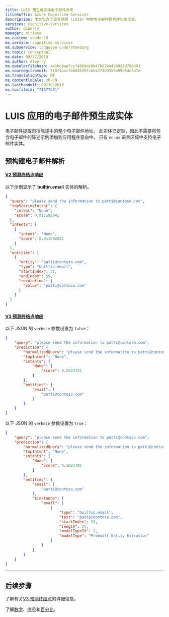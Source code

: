 ```yaml
---
title: LUIS 预生成实体电子邮件参考
titleSuffix: Azure Cognitive Services
description: 本文包含了语言理解 (LUIS) 中的电子邮件预构建实体信息。
services: cognitive-services
author: diberry
manager: nitinme
ms.custom: seodec18
ms.service: cognitive-services
ms.subservice: language-understanding
ms.topic: conceptual
ms.date: 09/27/2019
ms.author: diberry
ms.openlocfilehash: 4a1bc9ae7ccf48b9dc8b47b57ea43b9259786d01
ms.sourcegitcommit: 5f0f1accf4b03629fcb5a371d9355a99d54c5a7e
ms.translationtype: MT
ms.contentlocale: zh-CN
ms.lasthandoff: 09/30/2019
ms.locfileid: "71677681"
---
```

# <a name="email-prebuilt-entity-for-a-luis-app"></a>LUIS 应用的电子邮件预生成实体
电子邮件提取包括陈述中的整个电子邮件地址。 此实体已定型，因此不需要将包含电子邮件的陈述示例添加到应用程序意向中。 只有 `en-us` 语言区域中支持电子邮件实体。 

## <a name="resolution-for-prebuilt-email"></a>预构建电子邮件解析

#### <a name="v2-prediction-endpoint-responsetabv2"></a>[V2 预测终结点响应](#tab/V2)

以下示例显示了 **builtin.email** 实体的解析。

```json
{
  "query": "please send the information to patti@contoso.com",
  "topScoringIntent": {
    "intent": "None",
    "score": 0.811592042
  },
  "intents": [
    {
      "intent": "None",
      "score": 0.811592042
    }
  ],
  "entities": [
    {
      "entity": "patti@contoso.com",
      "type": "builtin.email",
      "startIndex": 31,
      "endIndex": 55,
      "resolution": {
        "value": "patti@contoso.com"
      }
    }
  ]
}
```

#### <a name="v3-prediction-endpoint-responsetabv3"></a>[V3 预测终结点响应](#tab/V3)

以下 JSON 的 `verbose` 参数设置为 `false`：

```json
{
    "query": "please send the information to patti@contoso.com",
    "prediction": {
        "normalizedQuery": "please send the information to patti@contoso.com",
        "topIntent": "None",
        "intents": {
            "None": {
                "score": 0.5023781
            }
        },
        "entities": {
            "email": [
                "patti@contoso.com"
            ]
        }
    }
}
```


以下 JSON 的 `verbose` 参数设置为 `true`：

```json
{
    "query": "please send the information to patti@contoso.com",
    "prediction": {
        "normalizedQuery": "please send the information to patti@contoso.com",
        "topIntent": "None",
        "intents": {
            "None": {
                "score": 0.5023781
            }
        },
        "entities": {
            "email": [
                "patti@contoso.com"
            ],
            "$instance": {
                "email": [
                    {
                        "type": "builtin.email",
                        "text": "patti@contoso.com",
                        "startIndex": 31,
                        "length": 25,
                        "modelTypeId": 2,
                        "modelType": "Prebuilt Entity Extractor"
                    }
                ]
            }
        }
    }
}
```

* * * 

## <a name="next-steps"></a>后续步骤

了解有关[V3 预测终结点](luis-migration-api-v3.md)的详细信息。

了解[数字](luis-reference-prebuilt-number.md)、[序号](luis-reference-prebuilt-ordinal.md)和[百分比](luis-reference-prebuilt-percentage.md)。 
